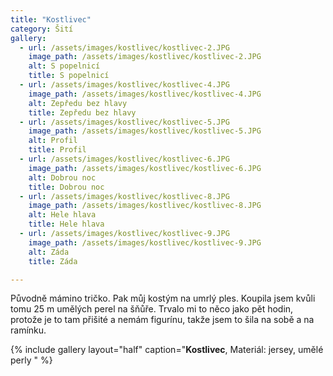 ```yaml
---
title: "Kostlivec"
category: Šití
gallery:
  - url: /assets/images/kostlivec/kostlivec-2.JPG
    image_path: /assets/images/kostlivec/kostlivec-2.JPG
    alt: S popelnicí
    title: S popelnicí
  - url: /assets/images/kostlivec/kostlivec-4.JPG
    image_path: /assets/images/kostlivec/kostlivec-4.JPG
    alt: Zepředu bez hlavy
    title: Zepředu bez hlavy
  - url: /assets/images/kostlivec/kostlivec-5.JPG
    image_path: /assets/images/kostlivec/kostlivec-5.JPG
    alt: Profil
    title: Profil
  - url: /assets/images/kostlivec/kostlivec-6.JPG
    image_path: /assets/images/kostlivec/kostlivec-6.JPG
    alt: Dobrou noc
    title: Dobrou noc
  - url: /assets/images/kostlivec/kostlivec-8.JPG
    image_path: /assets/images/kostlivec/kostlivec-8.JPG
    alt: Hele hlava
    title: Hele hlava
  - url: /assets/images/kostlivec/kostlivec-9.JPG
    image_path: /assets/images/kostlivec/kostlivec-9.JPG
    alt: Záda
    title: Záda

---
```


Původně mámino tričko. Pak můj kostým na umrlý ples. Koupila jsem kvůli tomu 25 m umělých perel na šňůře. Trvalo mi to něco jako pět hodin, protože je to tam přišité a nemám figurínu, takže jsem to šila na sobě a na ramínku.

{% include gallery
    layout="half"
    caption="**Kostlivec**, Materiál: jersey, umělé perly "
%}





